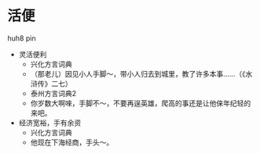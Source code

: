 # 活便
huh8 pin
+ 灵活便利
  * 兴化方言词典
  - （那老儿）因见小人手脚～，带小人归去到城里，教了许多本事……（《水浒传》二七）
  * 泰州方言词典2
  - 你岁数大啊唻，手脚不～，不要再逞英雄，爬高的事还是让他俫年纪轻的来吧。
+ 经济宽裕，手有余资
  * 兴化方言词典
  - 他现在下海经商，手头～。
